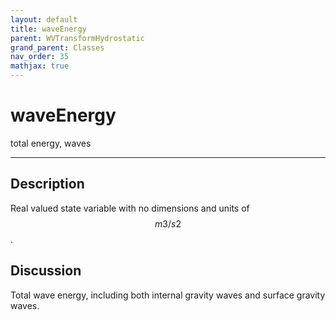 ```yaml
---
layout: default
title: waveEnergy
parent: WVTransformHydrostatic
grand_parent: Classes
nav_order: 35
mathjax: true
---
```


#  waveEnergy

total energy, waves


---

## Description
Real valued state variable with no dimensions and units of $$m3/s2$$.

## Discussion

Total wave energy, including both internal gravity waves and surface gravity waves.

